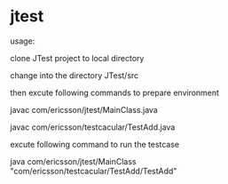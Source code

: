 jtest
=====

usage:

clone JTest project to local directory

change into the directory JTest/src 

then excute following commands to prepare environment

javac com/ericsson/jtest/MainClass.java

javac com/ericsson/testcacular/TestAdd.java

excute following command to run the testcase

java com/ericsson/jtest/MainClass "com/ericsson/testcacular/TestAdd/TestAdd"
